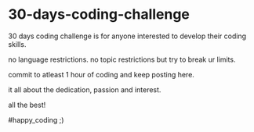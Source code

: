 # 30-days-coding-challenge
30 days coding challenge is for anyone interested to develop their coding skills.


no language restrictions. 
no topic restrictions but try to break ur limits.


commit to atleast 1 hour of coding and keep posting here.

it all about the dedication, passion and interest.

all the best!

#happy_coding ;)
